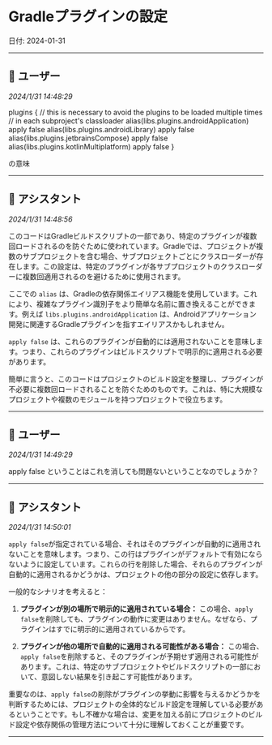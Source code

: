 # Gradleプラグインの設定

日付: 2024-01-31

---

## 👤 ユーザー
*2024/1/31 14:48:29*

plugins {
    // this is necessary to avoid the plugins to be loaded multiple times
    // in each subproject's classloader
    alias(libs.plugins.androidApplication) apply false
    alias(libs.plugins.androidLibrary) apply false
    alias(libs.plugins.jetbrainsCompose) apply false
    alias(libs.plugins.kotlinMultiplatform) apply false
}

の意味

---

## 🤖 アシスタント
*2024/1/31 14:48:56*

このコードはGradleビルドスクリプトの一部であり、特定のプラグインが複数回ロードされるのを防ぐために使われています。Gradleでは、プロジェクトが複数のサブプロジェクトを含む場合、サブプロジェクトごとにクラスローダーが存在します。この設定は、特定のプラグインが各サブプロジェクトのクラスローダーに複数回適用されるのを避けるために使用されます。

ここでの `alias` は、Gradleの依存関係エイリアス機能を使用しています。これにより、複雑なプラグイン識別子をより簡単な名前に置き換えることができます。例えば `libs.plugins.androidApplication` は、Androidアプリケーション開発に関連するGradleプラグインを指すエイリアスかもしれません。

`apply false` は、これらのプラグインが自動的には適用されないことを意味します。つまり、これらのプラグインはビルドスクリプトで明示的に適用される必要があります。

簡単に言うと、このコードはプロジェクトのビルド設定を整理し、プラグインが不必要に複数回ロードされることを防ぐためのものです。これは、特に大規模なプロジェクトや複数のモジュールを持つプロジェクトで役立ちます。

---

## 👤 ユーザー
*2024/1/31 14:49:29*

apply false ということはこれを消しても問題ないということなのでしょうか？

---

## 🤖 アシスタント
*2024/1/31 14:50:01*

`apply false`が指定されている場合、それはそのプラグインが自動的に適用されないことを意味します。つまり、この行はプラグインがデフォルトで有効にならないように設定しています。これらの行を削除した場合、それらのプラグインが自動的に適用されるかどうかは、プロジェクトの他の部分の設定に依存します。

一般的なシナリオを考えると：
1. **プラグインが別の場所で明示的に適用されている場合：** この場合、`apply false`を削除しても、プラグインの動作に変更はありません。なぜなら、プラグインはすでに明示的に適用されているからです。

2. **プラグインが他の場所で自動的に適用される可能性がある場合：** この場合、`apply false`を削除すると、そのプラグインが予期せず適用される可能性があります。これは、特定のサブプロジェクトやビルドスクリプトの一部において、意図しない結果を引き起こす可能性があります。

重要なのは、`apply false`の削除がプラグインの挙動に影響を与えるかどうかを判断するためには、プロジェクトの全体的なビルド設定を理解している必要があるということです。もし不確かな場合は、変更を加える前にプロジェクトのビルド設定や依存関係の管理方法について十分に理解しておくことが重要です。

---
